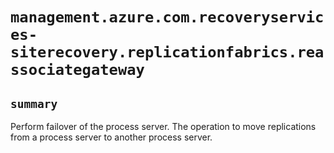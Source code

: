 # `management.azure.com.recoveryservices-siterecovery.replicationfabrics.reassociategateway`

## `summary`
Perform failover of the process server. The operation to move replications from a process server to another process server.


